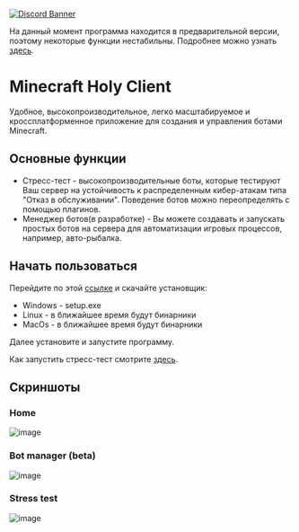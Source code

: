 [![Discord Banner](https://img.shields.io/badge/discord-join%20chat-46BC99)](https://discord.gg/HVDzx4rCgg)

На данный момент программа находится в предварительной версии, поэтому некоторые функции нестабильны. Подробнее можно узнать [здесь](preview.md).

# Minecraft Holy Client

Удобное, высокопроизводительное, легко масштабируемое и кроссплатформенное приложение для создания и управления ботами Minecraft.

## Основные функции

- Стресс-тест - высокопроизводительные боты, которые тестируют Ваш сервер на устойчивость к распределенным кибер-атакам типа "Отказ в обслуживании". Поведение ботов можно переопределять с помощью плагинов. 
- Менеджер ботов(в разработке) - Вы можете создавать и запускать простых ботов на сервера для автоматизации игровых процессов, например, авто-рыбалка.

## Начать пользоваться

Перейдите по этой [ссылке](https://github.com/Titlehhhh/Minecraft-Holy-Client/releases/tag/preview) и скачайте установщик:
 - Windows - setup.exe
 - Linux - в ближайшее время будут бинарники
 - MacOs - в ближайшее время будут бинарники

Далее установите и запустите программу.

Как запустить стресс-тест смотрите [здесь](docs/RunStressTest.md).

## Скриншоты

### Home
![image](https://github.com/Titlehhhh/Minecraft-Holy-Client/assets/93156853/9ea99c5f-423e-4320-a0e2-a8046abe01cf)

### Bot manager (beta)
![image](https://github.com/Titlehhhh/Minecraft-Holy-Client/assets/93156853/89b32d18-066b-4f25-96c7-61f567aa7728)

### Stress test
![image](https://github.com/Titlehhhh/Minecraft-Holy-Client/assets/93156853/23df982b-8f20-44a5-9197-82b43c9d8dfd)




